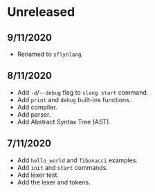 # Unreleased

## 9/11/2020
- Renamed to `sflynlang`.

## 8/11/2020
- Add `-d`/`--debug` flag to `slang start` command.
- Add `print` and `debug` built-ins functions.
- Add compiler.
- Add parser.
- Add Abstract Syntax Tree (AST).

## 7/11/2020
- Add `hello_world` and `fibonacci` examples.
- Add `init` and `start` commands.
- Add lexer test.
- Add the lexer and tokens.
